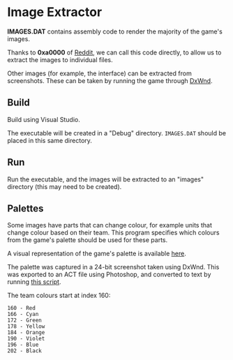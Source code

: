 # Image Extractor

**IMAGES.DAT** contains assembly code to render the majority of the game's images.

Thanks to **0xa0000** of [Reddit](https://www.reddit.com/r/asm/comments/as8ivk/how_can_i_call_a_stored_routine_with_unknown/egtl489/), we can call this code directly, to allow us to extract the images to individual files.

Other images (for example, the interface) can be extracted from screenshots. These can be taken by running the game through [DxWnd](https://sourceforge.net/projects/dxwnd/).

## Build

Build using Visual Studio.

The executable will be created in a "Debug" directory. `IMAGES.DAT` should be placed in this same directory.

## Run

Run the executable, and the images will be extracted to an "images" directory (this may need to be created).

## Palettes

Some images have parts that can change colour, for example units that change colour based on their team. This program specifies which colours from the game's palette should be used for these parts.

A visual representation of the game's palette is available [here](palette.png).

The palette was captured in a 24-bit screenshot taken using DxWnd. This was exported to an ACT file using Photoshop, and converted to text by running [this script](convert_palette.py).

The team colours start at index 160:

    160 - Red
    166 - Cyan
    172 - Green
    178 - Yellow
    184 - Orange
    190 - Violet
    196 - Blue
    202 - Black
